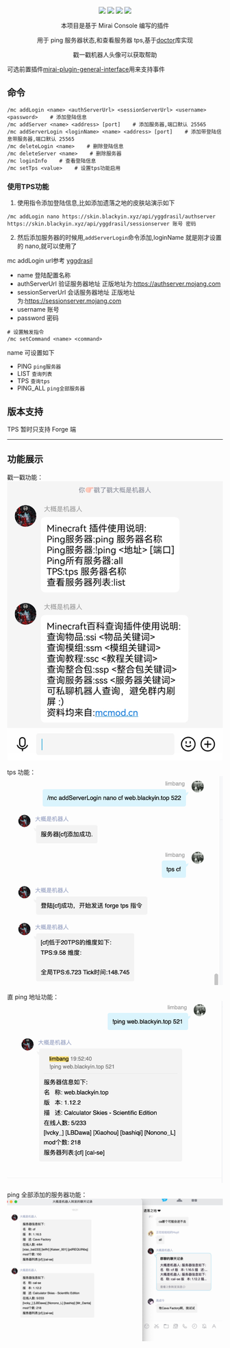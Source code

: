 <div align="center">

[![](https://img.shields.io/github/v/release/limbang/mirai-console-minecraft-plugin?include_prereleases)](https://github.com/limbang/mirai-console-minecraft-plugin/releases)
![](https://img.shields.io/github/downloads/limbang/mirai-console-minecraft-plugin/total)
[![](https://img.shields.io/github/license/limbang/mirai-console-minecraft-plugin)](https://github.com/limbang/mirai-console-minecraft-plugin/blob/master/LICENSE)
[![](https://img.shields.io/badge/mirai-2.12.0-69c1b9)](https://github.com/mamoe/mirai)

本项目是基于 Mirai Console 编写的插件
<p>用于 ping 服务器状态,和查看服务器 tps,基于<a href = "https://github.com/Forsaken-Land/doctor">doctor</a>库实现</p>
<p>戳一戳机器人头像可以获取帮助</p>
</div>

可选前置插件[mirai-plugin-general-interface](https://github.com/limbang/mirai-plugin-general-interface)用来支持事件

## 命令

```shell
/mc addLogin <name> <authServerUrl> <sessionServerUrl> <username> <password>    # 添加登陆信息
/mc addServer <name> <address> [port]    # 添加服务器,端口默认 25565
/mc addServerLogin <loginName> <name> <address> [port]    # 添加带登陆信息带服务器,端口默认 25565
/mc deleteLogin <name>    # 删除登陆信息
/mc deleteServer <name>    # 删除服务器
/mc loginInfo    # 查看登陆信息
/mc setTps <value>    # 设置tps功能启用
```
### 使用TPS功能
1. 使用指令添加登陆信息,比如添加遗落之地的皮肤站演示如下
```shell
/mc addLogin nano https://skin.blackyin.xyz/api/yggdrasil/authserver https://skin.blackyin.xyz/api/yggdrasil/sessionserver 账号 密码 
```
2. 然后添加服务器的时候用,`addServerLogin`命令添加,loginName 就是刚才设置的 nano,就可以使用了

mc addLogin url参考 [yggdrasil](https://github.com/yushijinhun/authlib-injector/wiki/Yggdrasil-%E6%9C%8D%E5%8A%A1%E7%AB%AF%E6%8A%80%E6%9C%AF%E8%A7%84%E8%8C%83#%E4%BC%9A%E8%AF%9D%E9%83%A8%E5%88%86)

- name   登陆配置名称
- authServerUrl 验证服务器地址 正版地址为:https://authserver.mojang.com
- sessionServerUrl 会话服务器地址 正版地址为:https://sessionserver.mojang.com
- username 账号
- password 密码

```shell
# 设置触发指令
/mc setCommand <name> <command>  
```
name 可设置如下
 - PING `ping服务器`
 - LIST `查询列表`
 - TPS `查询tps`
 - PING_ALL `ping全部服务器`


## 版本支持

TPS 暂时只支持 Forge 端

----

## 功能展示

戳一戳功能：
![](img/Screenshot_20220319_195629.jpg)

tps 功能：
![](img/1704DCA5-EC7F-4EF9-BF80-10DAC604836D.png)

直 ping 地址功能：
![](img/ABCBBD85-E183-41FE-BA3A-9D88853F43B3.png)

ping 全部添加的服务器功能：
![](img/B12FD04B-B159-4D4A-BE62-EA39510D9106.png)
